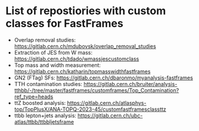 # List of repostiories with custom classes for FastFrames

 * Overlap removal studies: https://gitlab.cern.ch/mdubovsk/overlap_removal_studies
 * Extraction of JES from W mass: https://gitlab.cern.ch/tdado/wmassjescustomclass
 * Top mass and width measurement: https://gitlab.cern.ch/katharin/topmasswidthfastframes
 * GN2 (FTag) SFs: https://gitlab.cern.ch/dbaronmo/myanalysis-fastframes
 * TTH contamination studies: https://gitlab.cern.ch/bruiter/analysis-tthbb/-/tree/master/fastframes/customframes/Top_Contamination?ref_type=heads
 * ttZ boosted analysis: https://gitlab.cern.ch/atlasphys-top/TopPlusX/ANA-TOPQ-2023-45/customfastframesclassttz
 * ttbb lepton+jets analysis: https://gitlab.cern.ch/ubc-atlas/ttbb/ttbbljetsframe
